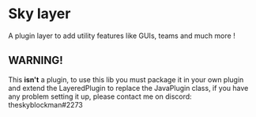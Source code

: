 # Sky layer
A plugin layer to add utility features like GUIs, teams and much more ! 

## WARNING!
This **isn't** a plugin, to use this lib you must package it in your own plugin and extend the LayeredPlugin to replace the JavaPlugin class, if you have any problem setting it up, please contact me on discord: theskyblockman#2273
